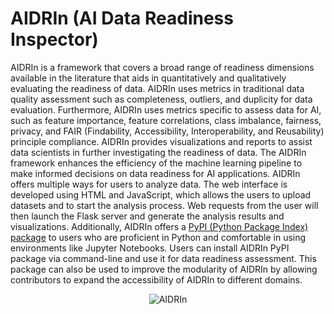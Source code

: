 # AIDRIn (AI Data Readiness Inspector)

AIDRIn is a framework that covers a broad range of readiness dimensions available in the literature that aids in quantitatively and qualitatively evaluating the readiness of data. AIDRIn uses metrics in traditional data quality assessment such as completeness, outliers, and duplicity for data evaluation. Furthermore, AIDRIn uses metrics specific to assess data for AI, such as feature importance, feature correlations, class imbalance, fairness, privacy, and FAIR (Findability, Accessibility, Interoperability, and Reusability) principle compliance.  AIDRIn provides visualizations and reports to assist data scientists in further investigating the readiness of data. The AIDRIn framework enhances the efficiency of the machine learning pipeline to make informed decisions on data readiness for AI applications. AIDRIn offers multiple ways for users to analyze data. The web interface is developed using HTML and JavaScript, which allows the users to upload datasets and to start the analysis process. Web requests from the user will then launch the Flask server and generate the analysis results and visualizations. Additionally, AIDRIn offers a [PyPI (Python Package Index) package](https://test.pypi.org/project/aidrin/#history) to users who are proficient in Python and comfortable in using environments like Jupyter Notebooks. Users can install AIDRIn PyPI package via command-line and use it for data readiness assessment. This package can also be used to improve the modularity of AIDRIn by allowing contributors to expand the accessibility of AIDRIn to different domains.

<p align="center">
  <img src="https://github.com/kaveenh/aidrin-doc/blob/7afb979eab4a18ffe0747f993c25cc40591111f5/docs/source/images/architecture.png" alt="AIDRIn"/>
</p>
